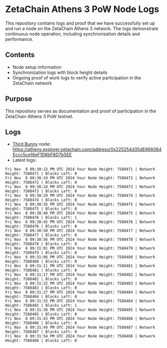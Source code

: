 # ZetaChain Athens 3 PoW Node Logs
This repository contains logs and proof that we have successfully set up and run a node on the ZetaChain Athens 3 network. The logs demonstrate continuous node operation, including synchronization details and performance.

## Contents
- Node setup information
- Synchronization logs with block height details
- Ongoing proof of work logs to verify active participation in the ZetaChain network

## Purpose
This repository serves as documentation and proof of participation in the ZetaChain Athens 3 PoW testnet.

## Logs

- [Third Bunny](https://thirdbunny.xyz/) node: https://athens.explorer.zetachain.com/address/0x225254d35dE666064Eccc5ce16eF1D8bF8D7b5EE
- Latest logs:
```
Fri Nov  8 09:30:13 PM UTC 2024 Your Node Height: 7588471 | Network Height: 7588471 | Blocks Left: 0
Fri Nov  8 09:30:19 PM UTC 2024 Your Node Height: 7588472 | Network Height: 7588472 | Blocks Left: 0
Fri Nov  8 09:30:24 PM UTC 2024 Your Node Height: 7588473 | Network Height: 7588473 | Blocks Left: 0
Fri Nov  8 09:30:29 PM UTC 2024 Your Node Height: 7588474 | Network Height: 7588474 | Blocks Left: 0
Fri Nov  8 09:30:35 PM UTC 2024 Your Node Height: 7588475 | Network Height: 7588475 | Blocks Left: 0
Fri Nov  8 09:30:40 PM UTC 2024 Your Node Height: 7588475 | Network Height: 7588476 | Blocks Left: 1
Fri Nov  8 09:30:45 PM UTC 2024 Your Node Height: 7588476 | Network Height: 7588476 | Blocks Left: 0
Fri Nov  8 09:30:50 PM UTC 2024 Your Node Height: 7588477 | Network Height: 7588477 | Blocks Left: 0
Fri Nov  8 09:30:56 PM UTC 2024 Your Node Height: 7588478 | Network Height: 7588478 | Blocks Left: 0
Fri Nov  8 09:31:01 PM UTC 2024 Your Node Height: 7588479 | Network Height: 7588479 | Blocks Left: 0
Fri Nov  8 09:31:06 PM UTC 2024 Your Node Height: 7588480 | Network Height: 7588480 | Blocks Left: 0
Fri Nov  8 09:31:11 PM UTC 2024 Your Node Height: 7588481 | Network Height: 7588481 | Blocks Left: 0
Fri Nov  8 09:31:17 PM UTC 2024 Your Node Height: 7588482 | Network Height: 7588482 | Blocks Left: 0
Fri Nov  8 09:31:22 PM UTC 2024 Your Node Height: 7588483 | Network Height: 7588483 | Blocks Left: 0
Fri Nov  8 09:31:27 PM UTC 2024 Your Node Height: 7588484 | Network Height: 7588484 | Blocks Left: 0
Fri Nov  8 09:31:33 PM UTC 2024 Your Node Height: 7588484 | Network Height: 7588485 | Blocks Left: 1
Fri Nov  8 09:31:38 PM UTC 2024 Your Node Height: 7588485 | Network Height: 7588485 | Blocks Left: 0
Fri Nov  8 09:31:43 PM UTC 2024 Your Node Height: 7588486 | Network Height: 7588486 | Blocks Left: 0
Fri Nov  8 09:31:49 PM UTC 2024 Your Node Height: 7588487 | Network Height: 7588487 | Blocks Left: 0
Fri Nov  8 09:31:54 PM UTC 2024 Your Node Height: 7588488 | Network Height: 7588488 | Blocks Left: 0
```
